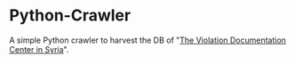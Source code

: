 Python-Crawler
==============

A simple Python crawler to harvest the DB of "[The Violation Documentation Center in Syria](http://www.vdc-sy.info)".

